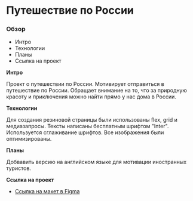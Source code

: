 # Путешествие по России

### Обзор
* Интро
* Технологии
* Планы
* Ссылка на проект

**Интро**

Проект о путешествии по России.
Мотивирует отправиться в путешествие по России.
Обращает внимание на то, что за природную красоту и приключения можно найти прямо у нас дома в России. 

**Технологии**

Для создания резиновой страницы были использованы flex, grid и медиазапросы.
Тексты написаны бесплатным шрифтом "Inter". Используется сглаживание шрифтов.
Все изображения были оптимизированы.  

**Планы**

Добвавить версию на английском языке для мотивации иностранных туристов.

**Ссылка на проект**

* [Ссылка на макет в Figma](https://www.figma.com/file/OyRWEjU6wBwRe1hapzQoLx/Sprint-3%3A-Russia-%2F-desktop-%2B-mobile?node-id=28503%3A0)